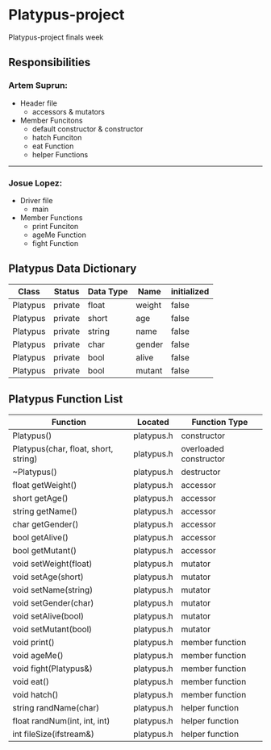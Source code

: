 # Platypus-project
Platypus-project finals week


## Responsibilities
### Artem Suprun:
- Header file
  - accessors & mutators
- Member Funcitons
  - default constructor & constructor
  - hatch Funciton
  - eat Function
  - helper Functions
<hr />


### Josue Lopez:
- Driver file
  - main
- Member Functions
  - print Funciton
  - ageMe Function
  - fight Function
  

## Platypus Data Dictionary
| Class | Status | Data Type | Name | initialized |
| --- | --- | --- | --- | --- | 
| Platypus | private | float | weight | false |
| Platypus | private | short | age | false |
| Platypus | private | string | name | false |
| Platypus | private | char | gender | false |
| Platypus | private | bool | alive | false |
| Platypus | private | bool | mutant | false |


## Platypus Function List
| Function | Located | Function Type |
| --- | --- | --- |
| Platypus() | platypus.h | constructor |
| Platypus(char, float, short, string) | platypus.h | overloaded constructor |
| ~Platypus() | platypus.h | destructor |
| float getWeight() | platypus.h | accessor |
| short getAge() | platypus.h | accessor |
| string getName() | platypus.h | accessor |
| char getGender() | platypus.h | accessor |
| bool getAlive() | platypus.h | accessor |
| bool getMutant() | platypus.h | accessor |
| void setWeight(float) | platypus.h | mutator |
| void setAge(short) | platypus.h | mutator |
| void setName(string) | platypus.h | mutator |
| void setGender(char) | platypus.h | mutator |
| void setAlive(bool) | platypus.h | mutator |
| void setMutant(bool) | platypus.h | mutator |
| void print() | platypus.h | member function |
| void ageMe() | platypus.h | member function |
| void fight(Platypus&) | platypus.h | member function |
| void eat() | platypus.h | member function |
| void hatch() | platypus.h | member function |
| string randName(char) | platypus.h | helper function |
| float randNum(int, int, int) | platypus.h | helper function |
| int fileSize(ifstream&) | platypus.h | helper function |
